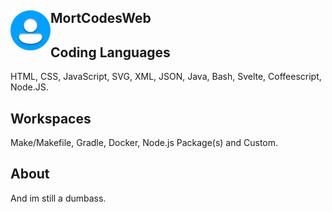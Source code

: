 ## <img src="user.png" width="64" style="float:left;margin-bottom:16px;"></img> MortCodesWeb

## Coding Languages
HTML, CSS, JavaScript, SVG, XML, JSON, Java, Bash, Svelte, Coffeescript, Node.JS.
## Workspaces
Make/Makefile, Gradle, Docker, Node.js Package(s) and Custom.
## About
And im still a dumbass.
